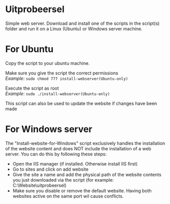 # Uitprobeersel
Simple web server. Download and install one of the scripts in the script(s) folder and run it on a Linux (Ubuntu) or Windows server machine.

# For Ubuntu
Copy the script to your ubuntu machine. <br>

Make sure you give the script the correct permissions <br>
*Example*: `sudo chmod 777 install-webserver(Ubuntu-only)` <br>

Execute the script as root <br>
*Example*: `sudo ./install-webserver(Ubuntu-only)` <br>

This script can also be used to update the website if changes have been made <br>

# For Windows server
The "Install-website-for-Windows" script exclusively handles the installation of the website content and does NOT include the installation of a web server.
You can do this by following these steps:
- Open the IIS manager (if installed. Otherwise install IIS first)
- Go to sites and click on add website
- Give the site a name and add the physical path of the website contents you just downloaded via the script (for example: C:\Website\uitprobeersel)
- Make sure you disable or remove the default website. Having both websites active on the same port wil cause conflicts.
      
